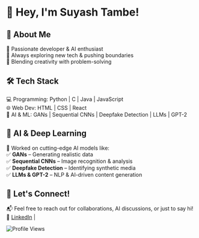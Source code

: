# 👋 Hey, I'm Suyash Tambe!  

## 🚀 About Me  
🔹 Passionate developer & AI enthusiast  
🔹 Always exploring new tech & pushing boundaries  
🔹 Blending creativity with problem-solving  

## 🛠️ Tech Stack  
💻 Programming: Python | C | Java | JavaScript  
🌐 Web Dev: HTML | CSS | React  
🤖 AI & ML: GANs | Sequential CNNs | Deepfake Detection | LLMs | GPT-2  

## 🧠 AI & Deep Learning  
🚀 Worked on cutting-edge AI models like:  
✅ **GANs** – Generating realistic data  
✅ **Sequential CNNs** – Image recognition & analysis  
✅ **Deepfake Detection** – Identifying synthetic media  
✅ **LLMs & GPT-2** – NLP & AI-driven content generation  

## 🌟 Let's Connect!  
📬 Feel free to reach out for collaborations, AI discussions, or just to say hi!  
📌 [LinkedIn](https://www.linkedin.com/in/suyashtambe/) |   

![Profile Views](https://komarev.com/ghpvc/?username=suyashtambe&style=flat-square)  
